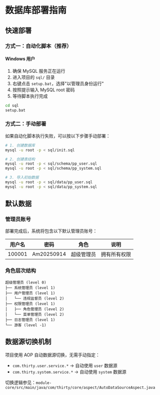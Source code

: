 # 数据库部署指南

## 快速部署

### 方式一：自动化脚本（推荐）

#### Windows 用户

1. 确保 MySQL 服务正在运行
2. 进入项目的 `sql/` 目录
3. 右键点击 `setup.bat`，选择"以管理员身份运行"
4. 按照提示输入 MySQL root 密码
5. 等待脚本执行完成

```cmd
cd sql
setup.bat
```

### 方式二：手动部署

如果自动化脚本执行失败，可以按以下步骤手动部署：

```bash
# 1. 创建数据库
mysql -u root -p < sql/init.sql

# 2. 创建表结构
mysql -u root -p < sql/schema/pp_user.sql
mysql -u root -p < sql/schema/pp_system.sql

# 3. 导入初始数据
mysql -u root -p < sql/data/pp_user.sql
mysql -u root -p < sql/data/pp_system.sql
```

## 默认数据

### 管理员账号

部署完成后，系统将包含以下默认管理员账号：

| 用户名 | 密码 | 角色 | 说明 |
|--------|------|------|------|
| 100001 | Am20250914 | 超级管理员 | 拥有所有权限 |

### 角色层次结构

```
超级管理员 (level 0)
├── 系统管理员 (level 1)
├── 用户管理员 (level 1)
│   └── 违规监督员 (level 2)
├── 权限管理员 (level 1)
│   ├── 角色管理员 (level 2)
│   └── 菜单管理员 (level 2)
├── 日志管理员 (level 1)
└── 游客 (level -1)
```

## 数据源切换机制

项目使用 AOP 自动数据源切换，无需手动指定：

- `com.thirty.user.service.*` → 自动使用 `user` 数据源
- `com.thirty.system.service.*` → 自动使用 `system` 数据源

切换逻辑参见：`module-core/src/main/java/com/thirty/core/aspect/AutoDataSourceAspect.java`